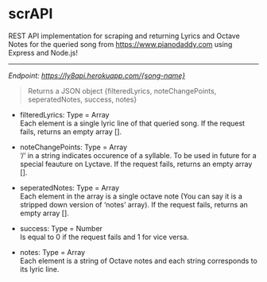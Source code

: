 <!DOCTYPE html>
<html>

<head>
  <meta charset="utf-8">
  <meta name="viewport" content="width=device-width, initial-scale=1.0">
  
  <link rel="stylesheet" href="https://stackedit.io/style.css" />
</head>

<body class="stackedit">
  <div class="stackedit__html"><h1 id="scrapi">scrAPI</h1>
<p>REST API implementation for scraping and returning Lyrics and Octave Notes for the queried song from <a href="https://www.pianodaddy.com">https://www.pianodaddy.com</a> using Express and Node.js!</p>
<hr>
<p><em>Endpoint: <a href="https://ly8api.herokuapp.com/%7Bsong-name%7D">https://ly8api.herokuapp.com/{song-name}</a></em></p>
<blockquote>
<p>Returns a JSON object {filteredLyrics, noteChangePoints, seperatedNotes, success, notes}</p>
</blockquote>
<ul>
<li>
<p>filteredLyrics: Type = Array<br>
Each element is a single lyric line of that queried song. If the request fails, returns an empty array [].</p>
</li>
<li>
<p>noteChangePoints: Type = Array<br>
‘/’ in a string indicates occurence of a syllable. To be used in future for a special feauture on Lyctave. If the request fails, returns an empty array [].</p>
</li>
<li>
<p>seperatedNotes: Type = Array<br>
Each element in the array is a single octave note (You can say it is a stripped down version of ‘notes’ array). If the request fails, returns an empty array [].</p>
</li>
<li>
<p>success: Type = Number<br>
Is equal to 0 if the request fails and 1 for vice versa.</p>
</li>
<li>
<p>notes: Type = Array<br>
Each element is a string of Octave notes and each string corresponds to its lyric line.</p>
</li>
</ul>
</div>
</body>

</html>
